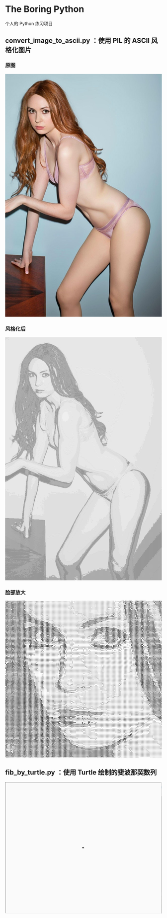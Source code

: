 # The Boring Python
个人的 Python 练习项目
## convert_image_to_ascii.py ：使用 PIL 的 ASCII 风格化图片

### 原图
![image](https://raw.githubusercontent.com/Bobcatsoap/the-boring-python/master/kq-R_2Dx3Zq9wjU50uLoqWCmRrku4Om3BZi-e0y9A14.jpg)

### 风格化后
![image](https://raw.githubusercontent.com/Bobcatsoap/the-boring-python/master/kq-R_2Dx3Zq9wjU50uLoqWCmRrku4Om3BZi-e0y9A14_ASCII.png)

### 脸部放大
![image](https://raw.githubusercontent.com/Bobcatsoap/the-boring-python/master/face1.png)


## fib_by_turtle.py ：使用 Turtle 绘制的斐波那契数列

![image](https://raw.githubusercontent.com/Bobcatsoap/the-boring-python/master/GIF.gif)

